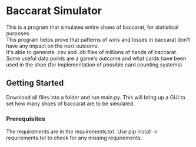 # Baccarat Simulator
This is a program that simulates entire shoes of baccarat, for statistical purposes.   
This program helps prove that patterns of wins and losses in baccarat don't have any impact on the next outcome.  
It's able to generate .csv and .db files of millions of hands of baccarat.  
Some useful data points are a game's outcome and what cards have been used in the shoe (for implementation of possible card counting systems)  

## Getting Started
Download all files into a folder and run main.py. This will bring up a GUI to set how many shoes of baccarat are to be simulated. 

### Prerequisites
The requirements are in the requirements.txt. Use pip install -r requirements.txt to check for any missing requirements.
